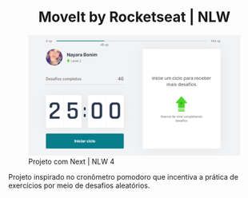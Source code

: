 <h1 align="center">MoveIt by Rocketseat | NLW </h1>
       
<figure>
  <img src="https://github.com/NayaraBonim/moveit/blob/master/public/moveit-next-capa.png" alt="MoveIt App">
  <figcaption>Projeto com Next | NLW 4</figcaption>
</figure>

<p>
  Projeto inspirado no cronômetro pomodoro que incentiva a prática de exercícios por meio de desafios aleatórios.
</p>
